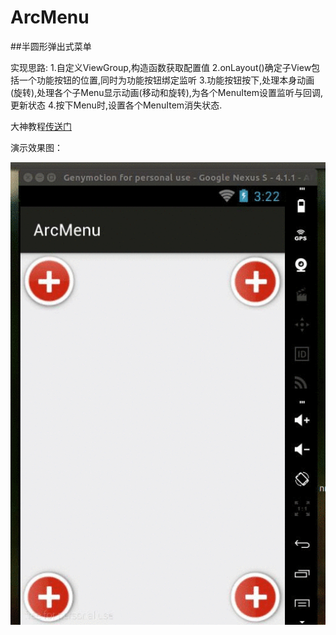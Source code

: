 # ArcMenu

##半圆形弹出式菜单

 实现思路:
 1.自定义ViewGroup,构造函数获取配置值
 2.onLayout()确定子View包括一个功能按钮的位置,同时为功能按钮绑定监听
 3.功能按钮按下,处理本身动画(旋转),处理各个子Menu显示动画(移动和旋转),为各个MenuItem设置监听与回调,更新状态
 4.按下Menu时,设置各个MenuItem消失状态.

大神教程[传送门](http://blog.csdn.net/lmj623565791/article/details/37567907#java)

演示效果图：


 ![image](https://github.com/lishuang1234/ArcMenu/blob/master/ArcMenu/screenshort/optimized.gif)
